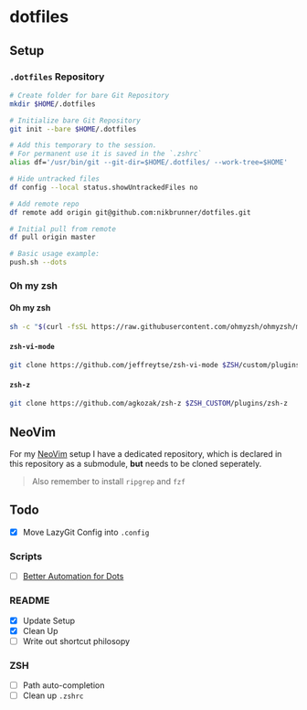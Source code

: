 # dotfiles

## Setup

### `.dotfiles` Repository
```bash
# Create folder for bare Git Repository
mkdir $HOME/.dotfiles

# Initialize bare Git Repository
git init --bare $HOME/.dotfiles

# Add this temporary to the session. 
# For permanent use it is saved in the `.zshrc`
alias df='/usr/bin/git --git-dir=$HOME/.dotfiles/ --work-tree=$HOME'

# Hide untracked files
df config --local status.showUntrackedFiles no

# Add remote repo
df remote add origin git@github.com:nikbrunner/dotfiles.git

# Initial pull from remote 
df pull origin master

# Basic usage example:
push.sh --dots
```

### Oh my zsh
#### Oh my zsh
```sh
sh -c "$(curl -fsSL https://raw.githubusercontent.com/ohmyzsh/ohmyzsh/master/tools/install.sh)"
```

#### `zsh-vi-mode`
```sh
git clone https://github.com/jeffreytse/zsh-vi-mode $ZSH/custom/plugins/zsh-vi-mode
```

#### `zsh-z`
```sh
git clone https://github.com/agkozak/zsh-z $ZSH_CUSTOM/plugins/zsh-z
```

## NeoVim

For my [NeoVim](https://github.com/nikbrunner/nibru.nvim) setup I have a dedicated repository, which is declared in this repository as a submodule, **but** needs to be cloned seperately.

> Also remember to install `ripgrep` and `fzf`

## Todo
- [x] Move LazyGit Config into `.config` 

### Scripts
- [ ] [Better Automation for Dots](https://stackoverflow.com/questions/3258243/check-if-pull-needed-in-git)

### README
- [x] Update Setup
- [x] Clean Up
- [ ] Write out shortcut philosopy

### ZSH
- [ ] Path auto-completion
- [ ] Clean up `.zshrc`
